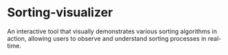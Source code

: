 # Sorting-visualizer
An interactive tool that visually demonstrates various sorting algorithms in action,  allowing users to observe and understand sorting processes in real-time.
